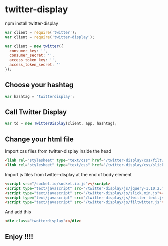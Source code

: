 # twitter-display

npm install twitter-display

```javascript
var client = require('twitter');
var client = require('twitter-display');

var client = new twitter({
  consumer_key: '',
  consumer_secret: '',
  access_token_key: '',
  access_token_secret: ''
});
```

## Choose your hashtag
```javascript
var hashtag = 'twitterdisplay';
```

## Call Twitter Display
```javascript
var td = new TwitterDisplay(client, app, hashtag);
```



## Change your html file

Import css files from twitter-display inside the head
```html
<link rel="stylesheet" type="text/css" href="/twitter-display/css/filtwitter.css">
<link rel="stylesheet" type="text/css" href="/twitter-display/css/slick.css">
```

Import js files from twitter-display at the end of body element
```html
<script src="/socket.io/socket.io.js"></script>
<script type="text/javascript" src="/twitter-display/js/jquery-1.10.2.min.js"></script>
<script type="text/javascript" src="/twitter-display/js/slick.min.js"></script>
<script type="text/javascript" src="/twitter-display/js/twitter-text.js"></script>
<script type="text/javascript" src="/twitter-display/js/filtwitter.js"></script>
```
And add this
```html
<div class="twotterdisplay"></div>
```

## Enjoy !!!!
